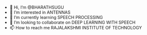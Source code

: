 - 👋 Hi, I’m @BHARATHSUGU
- 👀 I’m interested in ANTENNAS
- 🌱 I’m currently learning SPEECH PROCESSING
- 💞️ I’m looking to collaborate on DEEP LEARNING WITH SPEECH
- 📫 How to reach me RAJALAKSHMI INSTITUTE OF TECHNOLOGY

<!---
BHARATHSUGU/BHARATHSUGU is a ✨ special ✨ repository because its `README.md` (this file) appears on your GitHub profile.
You can click the Preview link to take a look at your changes.
--->
